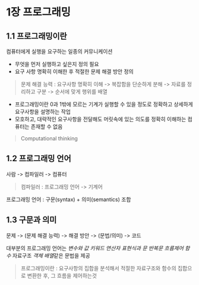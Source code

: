 # 1장 프로그래밍

## 1.1 프로그래밍이란
컴퓨터에게 실행을 요구하는 일종의 커뮤니케이션
- 무엇을 먼저 실행하고 싶은지 정의 필요
- 요구 사항 명확히 이해한 후 적절한 문제 해결 방안 정의

> 문제 해결 능력 : 요구사항 명확히 이해 -> 복잡함을 단순하게 분해 -> 자료를 정리하고 구분 -> 순서에 맞게 행위를 배열

- 프로그래밍이란 0과 1밖에 모르는 기계가 실행할 수 있을 정도로 정확하고 상세하게 요구사항을 설명하는 작업
- 모호하고, 대략적인 요구사항을 전달해도 머릿속에 있는 의도를 정확히 이해하는 컴퓨터는 존재할 수 없음

> Computational thinking

## 1.2 프로그래밍 언어
사람 -> 컴파일러 -> 컴퓨터
> 컴파일러 : 프로그래밍 언어 -> 기계어

프로그래밍 언어 : 구문(syntax) + 의미(semantics) 조합

## 1.3 구문과 의미

문제 -> (문제 해결 능력) -> 해결 방안 -> (문법/의미) -> 코드

대부분의 프로그래밍 언어는 *변수와 값* *키워드* *연산자* *표현식과 문* *반복문* *흐름제어* *함수* 자료구조 *객체* *배열*같은 문법을 제공

> 프로그래밍이란 : 요구사항의 집합을 분석해서 적절한 자료구조와 함수의 집합으로 변환한 후, 그 흐름을 제어하는것